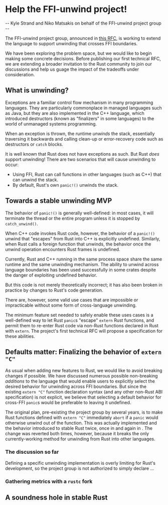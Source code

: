 # Help the FFI-unwind project!

-- Kyle Strand and Niko Matsakis on behalf of the FFI-unwind project group --

The FFI-unwind project group, announced in [this RFC][rfc-announcement], is
working to extend the language to support unwinding that crosses FFI
boundaries.

We have been exploring the problem space, but we would like to begin making
some concrete decisions. Before publishing our first technical RFC, we are
extending a broader invitation to the Rust community to join our discussions
and help us guage the impact of the tradeoffs under consideration.

## What is unwinding?

Exceptions are a familiar control flow mechanism in many programming languages.
They are particularly commonplace in managed languages such as Java, but they
are also implemented in the C++ language, which introduced destructors (known
as "finalizers" in some languages) to the world of unmanaged systems
programming.

When an exception is thrown, the runtime _unwinds_ the stack, essentially
traversing it backwards and calling clean-up or error-recovery code such as
destructors or `catch` blocks.

It is well known that Rust does not have exceptions as such. But Rust _does_
support unwinding! There are two scenarios that will cause unwinding to occur:

* Using FFI, Rust can call functions in other languages (such as C++) that can
  unwind the stack.
* By default, Rust's own `panic!()` unwinds the stack.

## Towards a stable unwinding MVP

The behavior of `panic!()` is generally well-defined: in most cases, it will
terminate the thread or the entire program unless it is stopped by
`catch_unwind()`.

When C++ code invokes Rust code, however, the behavior of a `panic!()` unwind
that "escapes" from Rust into C++ is explicitly undefined. Similarly, when Rust
calls a foreign function that unwinds, the behavior once the unwind operation
encounters Rust frames is undefined.

Currently, Rust and C++ running in the same process space share the same
runtime and the same unwinding mechanism. The ability to unwind across language
boundaries has been used successfully in some crates despite the danger of
exploiting undefined behavior.
<!-- TODO mention `mozjpeg` or others? -->
But this code is not merely theoretically incorrect; it has also been broken in
practice by changes to Rust's code generation.
<!-- TODO be more specific, or leave this vague? -->

There are, however, some valid use cases that are impossible or impracticable
without some form of cross-language unwinding.
<!-- TODO examples? Lucet? -->

The minimum feature set needed to safely enable these uses cases is a
well-defined way to let Rust `panic`s "escape" `extern` Rust functions, and
permit them to re-enter Rust code via non-Rust functions declared in Rust with
`extern`. The project's first technical RFC will propose a specification for
these abilities.

## Defaults matter: Finalizing the behavior of `extern "C"`

As usual when adding new features to Rust, we would like to avoid breaking
changes if possible. We have discussed numerous possible non-breaking
_additions_ to the language that would enable users to explicitly select the
desired behavior for unwinding across FFI boundaries. But since the existing
`extern "C"` function declaration syntax (and any other non-Rust ABI
specification) is not explicit, we believe that selecting a default behavior
for cross-FFI `panic`s would be preferable to leaving it undefined.

The original plan, pre-existing the project group by several years, is to make
Rust functions defined with `extern "C"` immediately `abort` if a `panic` would
otherwise unwind out of the function. This was actually implemented and the
behavior introduced to stable Rust twice, once in <!-- TODO version --> and
again in <!-- TODO version -->. The change was reverted both times, however,
because it breaks the only currently-working method for unwinding from Rust
into other languages.

<!-- TODO other options -->

### The discussion so far

Defining a specific unwinding implementation is overly limiting for Rust's
development, so the project group is not authorized to simply declare ...
<!-- TODO -->

### Gathering metrics with a `rustc` fork

## A soundness hole in stable Rust

[rfc-announcement]: https://github.com/rust-lang/rfcs/pull/2797
